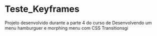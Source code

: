 # Teste_Keyframes
Projeto desenvolvido durante a parte 4 do curso de Desenvolvendo um menu hamburguer e morphing menu com CSS Transitionsgi
